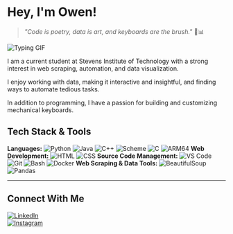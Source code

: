 
# Hey, I'm Owen!

> *"Code is poetry, data is art, and keyboards are the brush."* 🎨📊

![Typing GIF](https://media1.giphy.com/media/v1.Y2lkPTc5MGI3NjExOWtvenpnbzJpbTdmcGRhaGZzeTE3bjg0aXA3M24zbXQxNWc2c2huMyZlcD12MV9pbnRlcm5hbF9naWZfYnlfaWQmY3Q9Zw/tFes9SyGTPhPwxLKNa/giphy.gif)



I am a current student at Stevens Institute of Technology with a strong interest in web scraping, automation, and data visualization. 

I enjoy working with data, making it interactive and insightful, and finding ways to automate tedious tasks. 

In addition to programming, I have a passion for building and customizing mechanical keyboards.

## Tech Stack & Tools

**Languages:** 
![Python](https://img.shields.io/badge/Python-3776AB?style=for-the-badge&logo=python&logoColor=white) ![Java](https://img.shields.io/badge/Java-007396?style=for-the-badge&logo=java&logoColor=white) ![C++](https://img.shields.io/badge/C++-00599C?style=for-the-badge&logo=cplusplus&logoColor=white) ![Scheme](https://img.shields.io/badge/Scheme-252525?style=for-the-badge&logo=racket&logoColor=white) ![C](https://img.shields.io/badge/C-00599C?style=for-the-badge&logo=c&logoColor=white) ![ARM64](https://img.shields.io/badge/ARM64-0091BD?style=for-the-badge&logo=arm&logoColor=white) 
**Web Development:** 
![HTML](https://img.shields.io/badge/HTML-E34F26?style=for-the-badge&logo=html5&logoColor=white) ![CSS](https://img.shields.io/badge/CSS-1572B6?style=for-the-badge&logo=css3&logoColor=white) 
**Source Code Management:** 
![VS Code](https://img.shields.io/badge/VS%20Code-007ACC?style=for-the-badge&logo=visual-studio-code&logoColor=white) ![Git](https://img.shields.io/badge/Git-F05032?style=for-the-badge&logo=git&logoColor=white) ![Bash](https://img.shields.io/badge/Bash-4EAA25?style=for-the-badge&logo=gnu-bash&logoColor=white) ![Docker](https://img.shields.io/badge/Docker-2496ED?style=for-the-badge&logo=docker&logoColor=white) 
**Web Scraping & Data Tools:** 
![BeautifulSoup](https://img.shields.io/badge/BeautifulSoup-8B89CC?style=for-the-badge&logo=python&logoColor=white) ![Pandas](https://img.shields.io/badge/Pandas-150458?style=for-the-badge&logo=pandas&logoColor=white)

---

##  Connect With Me  

[![LinkedIn](https://img.shields.io/badge/LinkedIn-blue?style=for-the-badge&logo=linkedin)](https://www.linkedin.com/in/owen-ungaro/)  
[![Instagram](https://img.shields.io/badge/Instagram-E4405F?style=for-the-badge&logo=instagram&logoColor=white)](https://www.instagram.com/owen_ungaro/)  


